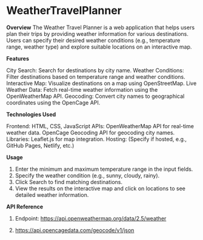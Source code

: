 # WeatherTravelPlanner

**Overview**
The Weather Travel Planner is a web application that helps users plan their trips by providing weather information for various destinations. Users can specify their desired weather conditions (e.g., temperature range, weather type) and explore suitable locations on an interactive map.

**Features**

City Search: Search for destinations by city name.
Weather Conditions: Filter destinations based on temperature range and weather conditions.
Interactive Map: Visualize destinations on a map using OpenStreetMap.
Live Weather Data: Fetch real-time weather information using the OpenWeatherMap API.
Geocoding: Convert city names to geographical coordinates using the OpenCage API.

**Technologies Used**

Frontend: HTML, CSS, JavaScript
APIs:
OpenWeatherMap API for real-time weather data.
OpenCage Geocoding API for geocoding city names.
Libraries:
Leaflet.js for map integration.
Hosting: (Specify if hosted, e.g., GitHub Pages, Netlify, etc.)

**Usage**

1. Enter the minimum and maximum temperature range in the input fields.
2. Specify the weather condition (e.g., sunny, cloudy, rainy).
3. Click Search to find matching destinations.
4. View the results on the interactive map and click on locations to see detailed weather information.

**API Reference**

1. Endpoint: https://api.openweathermap.org/data/2.5/weather

2. https://api.opencagedata.com/geocode/v1/json

